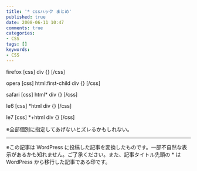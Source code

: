 ```yaml
---
title: '* cssハック まとめ'
published: true
date: 2008-06-11 10:47
comments: true
categories:
- CSS
tags: []
keywords:
- CSS
---
```

firefox
[css]
div {}
[/css]

opera
[css]
html:first-child div {}
[/css]

safari
[css]
html* div {}
[/css]

Ie6
[css]
*html div {}
[/css]

Ie7
[css]
*+html div {}
[/css]

※全部個別に指定してあげないとズレるかもしれない。

---
※この記事は WordPress に投稿した記事を変換したものです。一部不自然な表示があるかも知れません。ご了承ください。また、記事タイトル先頭の * は WordPress から移行した記事である印です。
